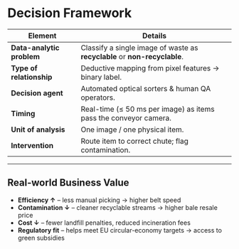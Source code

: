 # Decision Framework

| Element | Details |
|---------|---------|
| **Data-analytic problem** | Classify a single image of waste as **recyclable** or **non-recyclable**. |
| **Type of relationship** | Deductive mapping from pixel features → binary label. |
| **Decision agent** | Automated optical sorters & human QA operators. |
| **Timing** | Real-time (≤ 50 ms per image) as items pass the conveyor camera. |
| **Unit of analysis** | One image / one physical item. |
| **Intervention** | Route item to correct chute; flag contamination. |

---

## Real-world Business Value

* **Efficiency ↑** – less manual picking → higher belt speed  
* **Contamination ↓** – cleaner recyclable streams → higher bale resale price  
* **Cost ↓** – fewer landfill penalties, reduced incineration fees  
* **Regulatory fit** – helps meet EU circular-economy targets → access to green subsidies  


